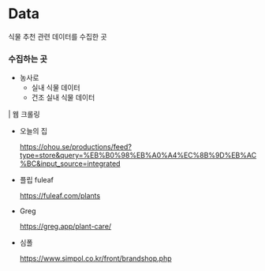 # Data

식물 추천 관련 데이터를 수집한 곳

### 수집하는 곳

* 농사로
    - 실내 식물 데이터
    - 건조 실내 식물 데이터

| 웹 크롤링

* 오늘의 집

    https://ohou.se/productions/feed?type=store&query=%EB%B0%98%EB%A0%A4%EC%8B%9D%EB%AC%BC&input_source=integrated

* 플립 fuleaf

    https://fuleaf.com/plants

* Greg

    https://greg.app/plant-care/

* 심폴

    https://www.simpol.co.kr/front/brandshop.php